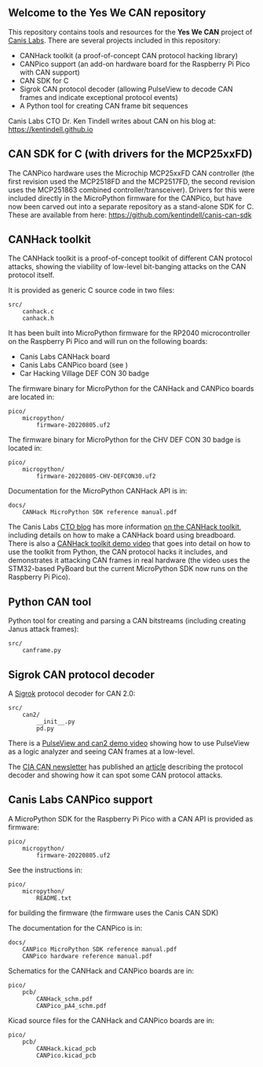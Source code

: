 ## Welcome to the Yes We CAN repository

This repository contains tools and resources for the <b>Yes We CAN</b> project of [Canis Labs](https://canislabs.com). There are several projects included in this repository:

- CANHack toolkit (a proof-of-concept CAN protocol hacking library)
- CANPico support (an add-on hardware board for the Raspberry Pi Pico with CAN support)
- CAN SDK for C
- Sigrok CAN protocol decoder (allowing PulseView to decode CAN frames and indicate exceptional protocol events)
- A Python tool for creating CAN frame bit sequences

Canis Labs CTO Dr. Ken Tindell writes about CAN on his blog at: https://kentindell.github.io

## CAN SDK for C (with drivers for the MCP25xxFD)

The CANPico hardware uses the Microchip MCP25xxFD CAN controller (the first revision used the MCP2518FD and the MCP2517FD, the second revision uses the MCP251863 combined controller/transceiver). Drivers for this were included directly in the MicroPython firmware for the CANPico, but have now been carved out into a separate repository as a stand-alone SDK for C. These are available from here: https://github.com/kentindell/canis-can-sdk

## CANHack toolkit

The CANHack toolkit is a proof-of-concept toolkit of different CAN protocol attacks, showing
the viability of low-level bit-banging attacks on the CAN protocol itself.

It is provided as generic C source code in two files:

    src/
        canhack.c
        canhack.h

It has been built into MicroPython firmware for the RP2040 microcontroller on the Raspberry Pi Pico
and will run on the following boards:

- Canis Labs CANHack board
- Canis Labs CANPico board (see )
- Car Hacking Village DEF CON 30 badge

The firmware binary for MicroPython for the CANHack and CANPico boards are located in:

    pico/
        micropython/
            firmware-20220805.uf2

The firmware binary for MicroPython for the CHV DEF CON 30 badge is located in:

    pico/
        micropython/
            firmware-20220805-CHV-DEFCON30.uf2

Documentation for the MicroPython CANHack API is in:

    docs/
        CANHack MicroPython SDK reference manual.pdf

The Canis Labs [CTO blog](https://kentindell.github.io) has more information
[on the CANHack toolkit](https://kentindell.github.io/categories#CANHack), including details on how 
to make a CANHack board using breadboard. There is also 
a [CANHack toolkit demo video](https://youtu.be/dATyoWOlEJU) that goes into detail on how to
use the toolkit from Python, the CAN protocol hacks it
includes, and demonstrates it attacking CAN frames in real hardware (the video uses the STM32-based PyBoard but the current MicroPython SDK now runs on the Raspberry Pi Pico).

## Python CAN tool

Python tool for creating and parsing a CAN bitstreams (including creating Janus attack frames):

    src/
        canframe.py

## Sigrok CAN protocol decoder

A [Sigrok](https://sigrok.org) protocol decoder for CAN 2.0:

    src/
        can2/
            __init__.py
            pd.py

There is a [PulseView and can2 demo video](https://youtu.be/RvExJSDvhKo) showing how to use PulseView
as a logic analyzer and seeing CAN frames at a low-level.

The [CIA CAN newsletter](https://https://can-newsletter.org) has published an [article](https://can-newsletter.org/tools/tools-miscellaneous/210607_can-decoder-warns-for-malicious-attacks_cnlm_ken-tindell) describing the protocol decoder and showing how it can spot some CAN protocol attacks.

## Canis Labs CANPico support

A MicroPython SDK for the Raspberry Pi Pico with a CAN API is provided as firmware:

    pico/
        micropython/
            firmware-20220805.uf2

See the instructions in:

    pico/
        micropython/
            README.txt

for building the firmware (the firmware uses the Canis CAN SDK)

The documentation for the CANPico is in:

    docs/
        CANPico MicroPython SDK reference manual.pdf
        CANPico hardware reference manual.pdf

Schematics for the CANHack and CANPico boards are in:

    pico/
        pcb/
            CANHack_schm.pdf
            CANPico_pA4_schm.pdf

Kicad source files for the CANHack and CANPico boards are in:

    pico/
        pcb/
            CANHack.kicad_pcb
            CANPico.kicad_pcb


